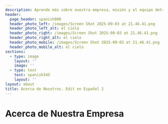 ```yaml
---
description: Aprende más sobre nuestra empresa, misión y el equipo detrás de este sitio web multiidioma.
header:
  page_header: spanish000
  header_photo_left: /images/Screen Shot 2025-09-03 at 21.46.41.png
  header_photo_left_alt: el cielo
  header_photo_right: /images/Screen Shot 2025-09-03 at 21.46.41.png
  header_photo_right_alt: el cielo
  header_photo_mobile: /images/Screen Shot 2025-09-03 at 21.46.41.png
  header_photo_mobile_alt: el cielo
sections:
  - type: image
    layout: ''
    image: ''
  - type: text
    text: spanish345
    layout: ''
layout: about
title: Acerca de Nosotros. Edit en Español 2
---
```

# Acerca de Nuestra Empresa
